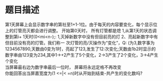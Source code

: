 # 题目描述
第1天屏幕上会显示数字串的第社至1+1-1位。由于每天的内容要变化，每个显示位上的灯管亮灭都会进行调整。 开始第0天时， 所有灯管都是熄 1,从第1天的状态调整到第i+ 1天时(0<mi<n-);: 1,灭掉新数字中没有但目前亮的灯 2、亮起新数字中有但目前没有亮的灯管。我们称一 次灯管的亮/灭操作为“变化”，Q: (为3,数字事为1234567890,天数由0变为1时，亮起了123,发生了12:次变化;天数由1b2时显示的数字串由123变为234,其中1→+2产生了5个变化，2→3产生了2个变化，3→4产生个变化  
当屏幕最右边为数字串最后一位时， 屏幕将永远定格不再改变  
你能回答出当屏嘉宽度为(1 <=|< =n)时从开始到结束-共产生的变化数吗?

